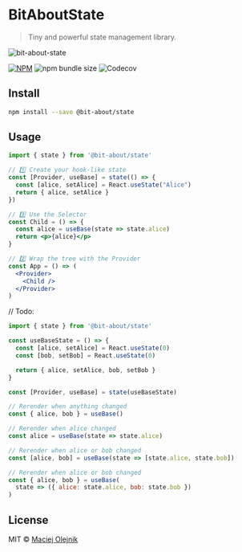 # BitAboutState
> Tiny and powerful state management library.

![bit-about-state](https://user-images.githubusercontent.com/1496580/160495578-c4a54e53-7c5f-4bc3-9db3-a45c6ed45394.png)


[![NPM](https://img.shields.io/npm/v/@bit-about/state.svg)](https://www.npmjs.com/package/@bit-about/state) 
![npm bundle size](https://img.shields.io/bundlephobia/min/@bit-about/state?label=size)
![Codecov](https://img.shields.io/codecov/c/github/bit-about/state)

## Install

```bash
npm install --save @bit-about/state
```

## Usage

```jsx
import { state } from '@bit-about/state'

// 1️⃣ Create your hook-like state
const [Provider, useBase] = state(() => {
  const [alice, setAlice] = React.useState("Alice")
  return { alice, setAlice }
})

// 3️⃣ Use the Selector
const Child = () => {
  const alice = useBase(state => state.alice)
  return <p>{alice}</p>
}

// 2️⃣ Wrap the tree with the Provider
const App = () => (
  <Provider>
    <Child />
  </Provider>
)
```

// Todo:

```jsx
import { state } from '@bit-about/state'

const useBaseState = () => {
  const [alice, setAlice] = React.useState(0)
  const [bob, setBob] = React.useState(0)

  return { alice, setAlice, bob, setBob }
}

const [Provider, useBase] = state(useBaseState)
```

```jsx
// Rerender when anything changed
const { alice, bob } = useBase()

// Rerender when alice changed
const alice = useBase(state => state.alice)

// Rerender when alice or bob changed
const [alice, bob] = useBase(state => [state.alice, state.bob])

// Rerender when alice or bob changed
const { alice, bob } = useBase( 
  state => ({ alice: state.alice, bob: state.bob }) 
)
```

## License

MIT © [Maciej Olejnik](https://github.com/Gareneye)
